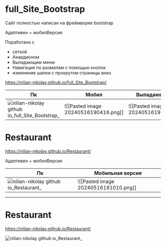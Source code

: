 # full_Site_Bootstrap

Сайт полностью написан на фреймворке bootstrap

Адаптивен + мобилВерсия

Поработано с 
- сеткой
- Акардионом
- Выпадающим меню
- Навигация по размелам с помощью кнопок
- изменение шапки с прокрутом страницы вниз


https://nilian-nikolay.github.io/full_Site_Bootstrap/


| Пк                                                                                                                                                       | Мобил                                | Выпадающ меню                        |
| -------------------------------------------------------------------------------------------------------------------------------------------------------- | ------------------------------------ | ------------------------------------ |
| ![nilian-nikolay github io_full_Site_Bootstrap_](https://github.com/Nilian-Nikolay/Website-layout/assets/119882554/af08337b-73a3-46ee-807d-8d3ac70c4f81) | ![[Pasted image 20240516190416.png]] | ![[Pasted image 20240516190458.png]] |





# Restaurant
https://nilian-nikolay.github.io/Restaurant/

Адаптивен + мобилВерсия

| Пк                                                                                                                                              | Мобильная версия                     |
| ----------------------------------------------------------------------------------------------------------------------------------------------- | ------------------------------------ |
| ![nilian-nikolay github io_Restaurant_](https://github.com/Nilian-Nikolay/Website-layout/assets/119882554/80b21bc4-74a9-4a7f-aa46-d7293bdf99e4) | ![[Pasted image 20240516191010.png]] |





----------------------------------------------------
# Restaurant

https://nilian-nikolay.github.io/Restaurant/

![nilian-nikolay github io_Restaurant_](https://github.com/Nilian-Nikolay/Restaurant/assets/119882554/718809c8-4a38-4d91-b96f-e2ca79dd39e7)
